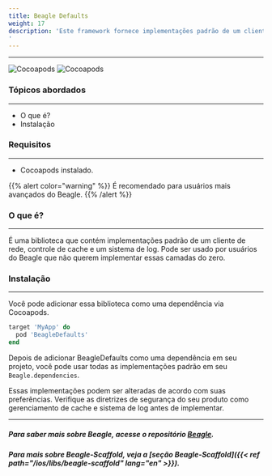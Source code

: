 ```yaml
---
title: Beagle Defaults
weight: 17
description: 'Este framework fornece implementações padrão de um cliente de rede, controle de cache e logger que podem ser facilmente incorporados e usados ​​em seu projeto Beagle.
'
---
```


---

![Cocoapods](https://img.shields.io/cocoapods/v/BeagleDefaults?label=Beagle-Defaults)
![Cocoapods](https://img.shields.io/cocoapods/v/Beagle?label=Beagle)

### Tópicos abordados
<hr>

* O que é?
* Instalação

### Requisitos
<hr>

* Cocoapods instalado.

{{% alert color="warning" %}}
É recomendado para usuários mais avançados do Beagle.
{{% /alert %}}

### O que é?
<hr>

É uma biblioteca que contém implementações padrão de um cliente de rede, controle de cache e um sistema de log. Pode ser usado por usuários do Beagle que não querem implementar essas camadas do zero.


### Instalação
<hr>

Você pode adicionar essa biblioteca como uma dependência via Cocoapods.

```ruby
target 'MyApp' do
  pod 'BeagleDefaults'
end
```

Depois de adicionar BeagleDefaults como uma dependência em seu projeto, você pode usar todas as implementações padrão em seu `Beagle.dependencies`.

Essas implementações podem ser alteradas de acordo com suas preferências. Verifique as diretrizes de segurança do seu produto como gerenciamento de cache e sistema de log antes de implementar. 


<hr>

##### Para saber mais sobre Beagle, acesse o repositório [Beagle](https://github.com/ZupIT/beagle).
##### Para mais sobre Beagle-Scaffold, veja a [seção Beagle-Scaffold]({{< ref path="/ios/libs/beagle-scaffold" lang="en" >}}).
